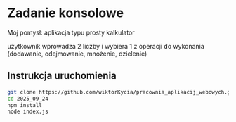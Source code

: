 # Zadanie konsolowe
Mój pomysł: aplikacja typu prosty kalkulator

użytkownik wprowadza 2 liczby i wybiera 1 z operacji do wykonania (dodawanie, odejmowanie, mnożenie, dzielenie)

## Instrukcja uruchomienia

```sh
git clone https://github.com/wiktorKycia/pracownia_aplikacij_webowych.git
cd 2025_09_24
npm install
node index.js
```